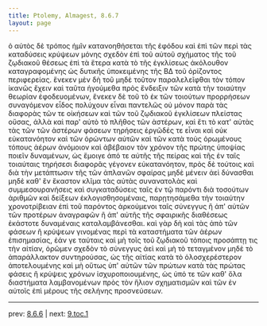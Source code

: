 ```yaml
---
title: Ptolemy, Almagest, 8.6.7
layout: page
---
```


ὁ αὐτὸς δὲ τρόπος ἡμῖν κατανοηθήσεται τῆς ἐφόδου καὶ ἐπὶ τῶν περὶ τὰς καταδύσεις κρύψεων μόνης σχεδὸν ἐπὶ τοῦ αὐτοῦ σχήματος τῆς τοῦ ζῳδιακοῦ θέσεως ἐπὶ τὰ ἕτερα κατὰ τὸ τῆς ἐγκλίσεως ἀκόλουθον καταγραφομένης ὡς δυτικῆς ὑποκειμένης τῆς ΒΔ τοῦ ὁρίζοντος περιφερείας. ἕνεκεν μὲν δὴ τοῦ μηδὲ τοῦτον παραλελεῖφθαι τὸν τόπον ἱκανῶς ἔχειν καὶ ταῦτα ἡγούμεθα πρὸς ἔνδειξιν τῶν κατὰ τὴν τοιαύτην θεωρίαν ἐφοδευομένων, ἕνεκεν δὲ τοῦ τὸ ἐκ τῶν τοιούτων προρρήσεων συναγόμενον εἶδος πολύχουν εἶναι παντελῶς οὐ μόνον παρὰ τὰς διαφορὰς τῶν τε οἰκήσεων καὶ τῶν τοῦ ζῳδιακοῦ ἐγκλίσεων πλείστας οὔσας, ἀλλὰ καὶ παρ' αὐτὸ τὸ πλῆθος τῶν ἀστέρων, καὶ ἔτι τὸ κατ' αὐτὰς τὰς τῶν τῶν ἀστέρων φάσεων τηρήσεις ἐργῶδές τε εἶναι καὶ οὐκ εὐκατανόητον καὶ τῶν ὁρώντων αὐτῶν καὶ τῶν κατὰ τοὺς ὁρωμένους τόπους ἀέρων ἀνόμοιον καὶ ἀβέβαιον τὸν χρόνον τῆς πρώτης ὑποψίας ποιεῖν δυναμένων, ὡς ἔμοιγε ἀπό τε αὐτῆς τῆς πείρας καὶ τῆς ἐν ταῖς τοιαύταις τηρήσεσι διαφορᾶς γέγονεν εὐκατανόητον, πρὸς δὲ τούτοις καὶ διὰ τὴν μετάπτωσιν τῆς τῶν ἀπλανῶν σφαίρας μηδὲ μένειν ἀεὶ δύνασθαι μηδὲ καθ' ἓν ἕκαστον κλῖμα τὰς αὐτὰς συνανατολὰς καὶ συμμεσουρανήσεις καὶ συγκαταδύσεις ταῖς ἐν τῷ παρόντι διὰ τοσούτων ἀριθμῶν καὶ δείξεων ἐκλογισθησομέναις, παρῃτησάμεθα τὴν τοιαύτην χρονοτρίβειαν ἐπὶ τοῦ παρόντος ἀρκούμενοι ταῖς σύνεγγυς ἢ ἀπ' αὐτῶν τῶν προτέρων ἀναγραφῶν ἢ ἀπ' αὐτῆς τῆς σφαιρικῆς διαθέσεως ἑκάστοτε δυναμέναις καταλαμβάνεσθαι. καὶ γὰρ δὴ καὶ τὰς ἀπὸ τῶν φάσεων ἢ κρύψεων γινομένας περὶ τὰ καταστήματα τῶν ἀέρων ἐπισημασίας, ἐάν γε ταύταις καὶ μὴ τοῖς τοῦ ζῳδιακοῦ τόποις προσάπτῃ τις τὴν αἰτίαν, ὁρῶμεν σχεδὸν τὸ σύνεγγυς ἀεὶ καὶ μὴ τὸ τεταγμένον μηδὲ τὸ ἀπαράλλακτον συντηρούσας, ὡς τῆς αἰτίας κατὰ τὸ ὁλοσχερέστερον ἀποτελουμένης καὶ μὴ οὕτως ὑπ' αὐτῶν τῶν πρώτων κατὰ τὰς πρώτας φάσεις ἢ κρύψεις χρόνων ἰσχυροποιουμένης, ὡς ὑπό τε τῶν καθ' ὅλα διαστήματα λαμβανομένων πρὸς τὸν ἥλιον σχηματισμῶν καὶ τῶν ἐν αὐτοῖς ἐπὶ μέρους τῆς σελήνης προσνεύσεων. 

---

prev: [8.6.6](../8.6.6/) | next: [9.toc.1](../9.toc.1/)

